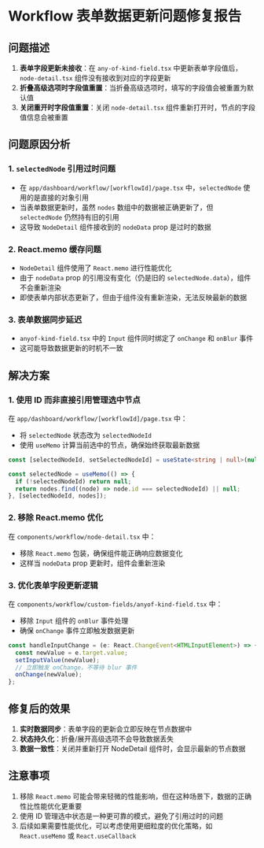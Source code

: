 # Workflow 表单数据更新问题修复报告

## 问题描述

1. **表单字段更新未接收**：在 `any-of-kind-field.tsx` 中更新表单字段值后，`node-detail.tsx` 组件没有接收到对应的字段更新
2. **折叠高级选项时字段值重置**：当折叠高级选项时，填写的字段值会被重置为默认值
3. **关闭重开时字段值重置**：关闭 `node-detail.tsx` 组件重新打开时，节点的字段值信息会被重置

## 问题原因分析

### 1. `selectedNode` 引用过时问题

- 在 `app/dashboard/workflow/[workflowId]/page.tsx` 中，`selectedNode` 使用的是直接的对象引用
- 当表单数据更新时，虽然 `nodes` 数组中的数据被正确更新了，但 `selectedNode` 仍然持有旧的引用
- 这导致 `NodeDetail` 组件接收到的 `nodeData` prop 是过时的数据

### 2. React.memo 缓存问题

- `NodeDetail` 组件使用了 `React.memo` 进行性能优化
- 由于 `nodeData` prop 的引用没有变化（仍是旧的 `selectedNode.data`），组件不会重新渲染
- 即使表单内部状态更新了，但由于组件没有重新渲染，无法反映最新的数据

### 3. 表单数据同步延迟

- `anyof-kind-field.tsx` 中的 `Input` 组件同时绑定了 `onChange` 和 `onBlur` 事件
- 这可能导致数据更新的时机不一致

## 解决方案

### 1. 使用 ID 而非直接引用管理选中节点

在 `app/dashboard/workflow/[workflowId]/page.tsx` 中：

- 将 `selectedNode` 状态改为 `selectedNodeId`
- 使用 `useMemo` 计算当前选中的节点，确保始终获取最新数据

```typescript
const [selectedNodeId, setSelectedNodeId] = useState<string | null>(null);

const selectedNode = useMemo(() => {
  if (!selectedNodeId) return null;
  return nodes.find((node) => node.id === selectedNodeId) || null;
}, [selectedNodeId, nodes]);
```

### 2. 移除 React.memo 优化

在 `components/workflow/node-detail.tsx` 中：

- 移除 `React.memo` 包装，确保组件能正确响应数据变化
- 这样当 `nodeData` prop 更新时，组件会重新渲染

### 3. 优化表单字段更新逻辑

在 `components/workflow/custom-fields/anyof-kind-field.tsx` 中：

- 移除 `Input` 组件的 `onBlur` 事件处理
- 确保 `onChange` 事件立即触发数据更新

```typescript
const handleInputChange = (e: React.ChangeEvent<HTMLInputElement>) => {
  const newValue = e.target.value;
  setInputValue(newValue);
  // 立即触发 onChange，不等待 blur 事件
  onChange(newValue);
};
```

## 修复后的效果

1. **实时数据同步**：表单字段的更新会立即反映在节点数据中
2. **状态持久化**：折叠/展开高级选项不会导致数据丢失
3. **数据一致性**：关闭并重新打开 NodeDetail 组件时，会显示最新的节点数据

## 注意事项

1. 移除 `React.memo` 可能会带来轻微的性能影响，但在这种场景下，数据的正确性比性能优化更重要
2. 使用 ID 管理选中状态是一种更可靠的模式，避免了引用过时的问题
3. 后续如果需要性能优化，可以考虑使用更细粒度的优化策略，如 `React.useMemo` 或 `React.useCallback`
